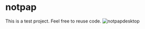 # notpap
This is a test project. 
Feel free to reuse code.
![notpapdesktop](https://user-images.githubusercontent.com/29101698/44586606-eceeb000-a7cd-11e8-8000-92f7ef76b901.JPG)

